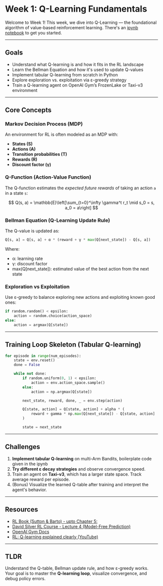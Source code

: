 # Week 1: Q-Learning Fundamentals

Welcome to Week 1! This week, we dive into Q-Learning — the foundational algorithm of value-based reinforcement learning. There's an [ipynb notebook](./Week1.ipynb) to get you started.

---

## Goals

* Understand what Q-learning is and how it fits in the RL landscape
* Learn the Bellman Equation and how it's used to update Q-values
* Implement tabular Q-learning from scratch in Python
* Explore exploration vs. exploitation via ε-greedy strategy
* Train a Q-learning agent on OpenAI Gym’s FrozenLake or Taxi-v3 environment

---

## Core Concepts

### Markov Decision Process (MDP)

An environment for RL is often modeled as an MDP with:

* **States (S)**
* **Actions (A)**
* **Transition probabilities (T)**
* **Rewards (R)**
* **Discount factor (γ)**

### Q-Function (Action-Value Function)

The Q-function estimates the *expected future rewards* of taking an action `a` in a state `s`:

$$
Q(s, a) = \mathbb{E}\left[\sum_{t=0}^\infty \gamma^t r_t \mid s_0 = s, a_0 = a\right]
$$

### Bellman Equation (Q-Learning Update Rule)

The Q-value is updated as:

```python
Q[s, a] = Q[s, a] + α * (reward + γ * max(Q[next_state]) - Q[s, a])
```

Where:

* α: learning rate
* γ: discount factor
* max(Q\[next\_state]): estimated value of the best action from the next state

### Exploration vs Exploitation

Use ε-greedy to balance exploring new actions and exploiting known good ones:

```python
if random.random() < epsilon:
    action = random.choice(action_space)
else:
    action = argmax(Q[state])
```

---

## Training Loop Skeleton (Tabular Q-learning)

```python
for episode in range(num_episodes):
    state = env.reset()
    done = False

    while not done:
        if random.uniform(0, 1) < epsilon:
            action = env.action_space.sample()
        else:
            action = np.argmax(Q[state])

        next_state, reward, done, _ = env.step(action)

        Q[state, action] = Q[state, action] + alpha * (
            reward + gamma * np.max(Q[next_state]) - Q[state, action]
        )

        state = next_state
```

---

## Challenges

1. **Implement tabular Q-learning** on multi-Arm Bandits, boilerplate code given in the ipynb
2. **Try different ε decay strategies** and observe convergence speed.
3. Train an agent on **Taxi-v3**, which has a larger state space. Track average reward per episode.
4. (Bonus) Visualize the learned Q-table after training and interpret the agent's behavior.

---

## Resources    

* [RL Book (Sutton & Barto) - upto Chapter 5:](http://incompleteideas.net/book/RLbook2020.pdf)
* [David Silver RL Course - Lecture 4 (Model-Free Prediction)](https://www.youtube.com/watch?v=PnHCvfgC_ZA)
* [OpenAI Gym Docs](https://www.gymlibrary.dev/)
* [RL: Q-learning explained clearly (YouTube)](https://www.youtube.com/watch?v=0g4j2k_Ggc4)

---

## TLDR

Understand the Q-table, Bellman update rule, and how ε-greedy works. Your goal is to master the **Q-learning loop**, visualize convergence, and debug policy errors.